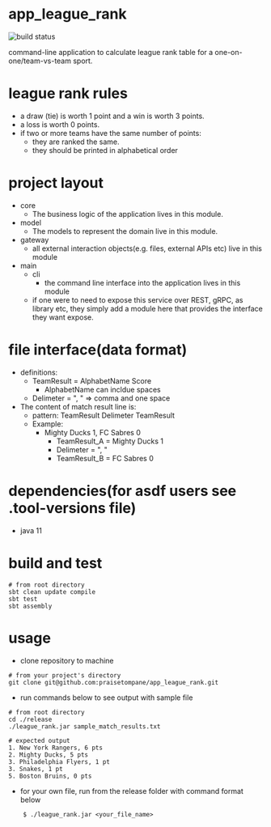 # app_league_rank
![build status](https://github.com/enterprisebusinessapplications/app_league_rank/actions/workflows/app_league_rank.yaml/badge.svg) <br>

command-line application to calculate league rank table for a one-on-one/team-vs-team sport.
# league rank rules
* a draw (tie) is worth 1 point and a win is worth 3 points.
* a loss is worth 0 points.
* if two or more teams have the same number of points:
    * they are ranked the same.
    * they should be printed in alphabetical order

# project layout
* core
    * The business logic of the application lives in this module.
* model
    * The models to represent the domain live in this module.
* gateway
    * all external interaction objects(e.g. files, external APIs etc) live in this module
* main
    * cli
        * the command line interface into the application lives in this module
    * if one were to need to expose this service over REST, gRPC, as library etc, they simply add a module here that provides the interface they want expose.

# file interface(data format)
* definitions:
    * TeamResult = AlphabetName Score
        * AlphabetName can incldue spaces
    * Delimeter = ", " => comma and one space
* The content of match result line is:
    * pattern: TeamResult Delimeter TeamResult
    * Example:
        * Mighty Ducks 1, FC Sabres 0
            * TeamResult_A = Mighty Ducks 1
            * Delimeter = ", "
            * TeamResult_B = FC Sabres 0

# dependencies(for asdf users see .tool-versions file)
* java 11

# build and test
```shell
# from root directory
sbt clean update compile
sbt test
sbt assembly
```

# usage
* clone repository to machine
```shell
# from your project's directory
git clone git@github.com:praisetompane/app_league_rank.git
```

* run commands below to see output with sample file
```shell
# from root directory
cd ./release
./league_rank.jar sample_match_results.txt

# expected output
1. New York Rangers, 6 pts
2. Mighty Ducks, 5 pts
3. Philadelphia Flyers, 1 pt
3. Snakes, 1 pt
5. Boston Bruins, 0 pts
```
* for your own file, run from the release folder with command format below
```
    $ ./league_rank.jar <your_file_name>
```

